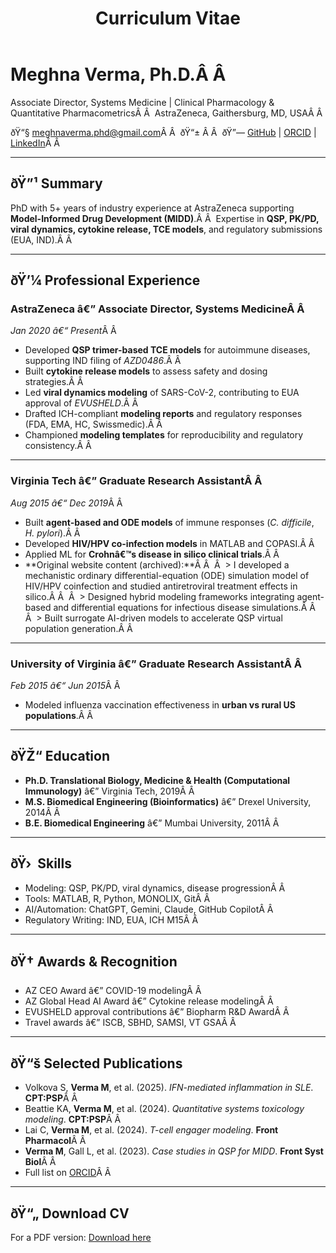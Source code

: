 ﻿---
layout: single
title: "Curriculum Vitae"
permalink: /cv/
author_profile: true
---

# Meghna Verma, Ph.D.Â Â 
Associate Director, Systems Medicine | Clinical Pharmacology & Quantitative PharmacometricsÂ Â 
AstraZeneca, Gaithersburg, MD, USAÂ Â 

ðŸ“§ [meghnaverma.phd@gmail.com](mailto:meghnaverma.phd@gmail.com)Â Â 
ðŸ“± Â Â 
ðŸ”— [GitHub](https://github.com/meghna-verma) | [ORCID](https://orcid.org/0000-0002-7776-0433) | [LinkedIn](https://linkedin.com/in/YOUR-LINKEDIN)Â Â 

---

## ðŸ”¹ Summary
PhD with 5+ years of industry experience at AstraZeneca supporting **Model-Informed Drug Development (MIDD)**.Â Â 
Expertise in **QSP, PK/PD, viral dynamics, cytokine release, TCE models**, and regulatory submissions (EUA, IND).Â Â 

---

## ðŸ’¼ Professional Experience

### AstraZeneca â€” Associate Director, Systems MedicineÂ Â 
*Jan 2020 â€“ Present*Â Â 
- Developed **QSP trimer-based TCE models** for autoimmune diseases, supporting IND filing of *AZD0486*.Â Â 
- Built **cytokine release models** to assess safety and dosing strategies.Â Â 
- Led **viral dynamics modeling** of SARS-CoV-2, contributing to EUA approval of *EVUSHELD*.Â Â 
- Drafted ICH-compliant **modeling reports** and regulatory responses (FDA, EMA, HC, Swissmedic).Â Â 
- Championed **modeling templates** for reproducibility and regulatory consistency.Â Â 

---

### Virginia Tech â€” Graduate Research AssistantÂ Â 
*Aug 2015 â€“ Dec 2019*Â Â 
- Built **agent-based and ODE models** of immune responses (*C. difficile*, *H. pylori*).Â Â 
- Developed **HIV/HPV co-infection models** in MATLAB and COPASI.Â Â 
- Applied ML for **Crohnâ€™s disease in silico clinical trials**.Â Â 
- **Original website content (archived):**Â Â 
Â  > I developed a mechanistic ordinary differential-equation (ODE) simulation model of HIV/HPV coinfection and studied antiretroviral treatment effects in silico.Â Â 
Â  > Designed hybrid modeling frameworks integrating agent-based and differential equations for infectious disease simulations.Â Â 
Â  > Built surrogate AI-driven models to accelerate QSP virtual population generation.Â Â 

---

### University of Virginia â€” Graduate Research AssistantÂ Â 
*Feb 2015 â€“ Jun 2015*Â Â 
- Modeled influenza vaccination effectiveness in **urban vs rural US populations**.Â Â 

---

## ðŸŽ“ Education
- **Ph.D. Translational Biology, Medicine & Health (Computational Immunology)** â€” Virginia Tech, 2019Â Â 
- **M.S. Biomedical Engineering (Bioinformatics)** â€” Drexel University, 2014Â Â 
- **B.E. Biomedical Engineering** â€” Mumbai University, 2011Â Â 

---

## ðŸ›  Skills
- Modeling: QSP, PK/PD, viral dynamics, disease progressionÂ Â 
- Tools: MATLAB, R, Python, MONOLIX, GitÂ Â 
- AI/Automation: ChatGPT, Gemini, Claude, GitHub CopilotÂ Â 
- Regulatory Writing: IND, EUA, ICH M15Â Â 

---

## ðŸ† Awards & Recognition
- AZ CEO Award â€” COVID-19 modelingÂ Â 
- AZ Global Head AI Award â€” Cytokine release modelingÂ Â 
- EVUSHELD approval contributions â€” Biopharm R&D AwardÂ Â 
- Travel awards â€” ISCB, SBHD, SAMSI, VT GSAÂ Â 

---

## ðŸ“š Selected Publications
- Volkova S, **Verma M**, et al. (2025). *IFN-mediated inflammation in SLE*. **CPT:PSP**Â Â 
- Beattie KA, **Verma M**, et al. (2024). *Quantitative systems toxicology modeling*. **CPT:PSP**Â Â 
- Lai C, **Verma M**, et al. (2024). *T-cell engager modeling*. **Front Pharmacol**Â Â 
- **Verma M**, Gall L, et al. (2023). *Case studies in QSP for MIDD*. **Front Syst Biol**Â Â 
- Full list on [ORCID](https://orcid.org/0000-0002-7776-0433)Â Â 

---

## ðŸ“„ Download CV
For a PDF version: [Download here](/files/Verma_CV.pdf)
